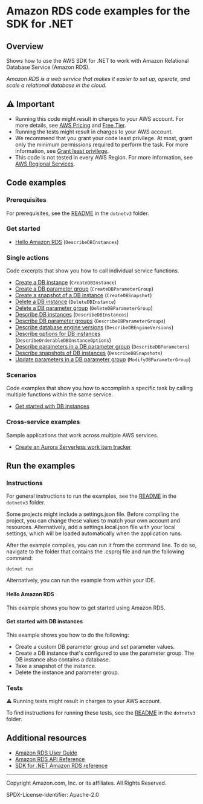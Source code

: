 <!--Generated by WRITEME on 2023-10-26 14:09:15.502632 (UTC)-->
# Amazon RDS code examples for the SDK for .NET

## Overview

Shows how to use the AWS SDK for .NET to work with Amazon Relational Database Service (Amazon RDS).

<!--custom.overview.start-->
<!--custom.overview.end-->

*Amazon RDS is a web service that makes it easier to set up, operate, and scale a relational database in the cloud.*

## ⚠ Important

* Running this code might result in charges to your AWS account. For more details, see [AWS Pricing](https://aws.amazon.com/pricing/?aws-products-pricing.sort-by=item.additionalFields.productNameLowercase&aws-products-pricing.sort-order=asc&awsf.Free%20Tier%20Type=*all&awsf.tech-category=*all) and [Free Tier](https://aws.amazon.com/free/?all-free-tier.sort-by=item.additionalFields.SortRank&all-free-tier.sort-order=asc&awsf.Free%20Tier%20Types=*all&awsf.Free%20Tier%20Categories=*all).
* Running the tests might result in charges to your AWS account.
* We recommend that you grant your code least privilege. At most, grant only the minimum permissions required to perform the task. For more information, see [Grant least privilege](https://docs.aws.amazon.com/IAM/latest/UserGuide/best-practices.html#grant-least-privilege).
* This code is not tested in every AWS Region. For more information, see [AWS Regional Services](https://aws.amazon.com/about-aws/global-infrastructure/regional-product-services).

<!--custom.important.start-->
<!--custom.important.end-->

## Code examples

### Prerequisites

For prerequisites, see the [README](../README.md#Prerequisites) in the `dotnetv3` folder.


<!--custom.prerequisites.start-->
<!--custom.prerequisites.end-->


### Get started

* [Hello Amazon RDS](Actions/HelloRDS.cs#L4) (`DescribeDBInstances`)

### Single actions

Code excerpts that show you how to call individual service functions.

* [Create a DB instance](Actions/RDSWrapper.Instances.cs#L100) (`CreateDBInstance`)
* [Create a DB parameter group](Actions/RDSWrapper.ParameterGroups.cs#L37) (`CreateDBParameterGroup`)
* [Create a snapshot of a DB instance](Actions/RDSWrapper.Snapshots.cs#L17) (`CreateDBSnapshot`)
* [Delete a DB instance](Actions/RDSWrapper.Instances.cs#L139) (`DeleteDBInstance`)
* [Delete a DB parameter group](Actions/RDSWrapper.ParameterGroups.cs#L85) (`DeleteDBParameterGroup`)
* [Describe DB instances](Actions/RDSWrapper.Instances.cs#L75) (`DescribeDBInstances`)
* [Describe DB parameter groups](Actions/RDSWrapper.ParameterGroups.cs#L18) (`DescribeDBParameterGroups`)
* [Describe database engine versions](Actions/RDSWrapper.Instances.cs#L24) (`DescribeDBEngineVersions`)
* [Describe options for DB instances](Actions/RDSWrapper.Instances.cs#L46) (`DescribeOrderableDBInstanceOptions`)
* [Describe parameters in a DB parameter group](Actions/RDSWrapper.ParameterGroups.cs#L105) (`DescribeDBParameters`)
* [Describe snapshots of DB instances](Actions/RDSWrapper.Snapshots.cs#L39) (`DescribeDBSnapshots`)
* [Update parameters in a DB parameter group](Actions/RDSWrapper.ParameterGroups.cs#L62) (`ModifyDBParameterGroup`)

### Scenarios

Code examples that show you how to accomplish a specific task by calling multiple
functions within the same service.

* [Get started with DB instances](Scenarios/RDSInstanceScenario/RDSInstanceScenario.cs)

### Cross-service examples

Sample applications that work across multiple AWS services.

* [Create an Aurora Serverless work item tracker](../cross_service/AuroraItemTracker)

## Run the examples

### Instructions


For general instructions to run the examples, see the
[README](../README.md#building-and-running-the-code-examples) in the `dotnetv3` folder.

Some projects might include a settings.json file. Before compiling the project,
you can change these values to match your own account and resources. Alternatively,
add a settings.local.json file with your local settings, which will be loaded automatically
when the application runs.

After the example compiles, you can run it from the command line. To do so, navigate to
the folder that contains the .csproj file and run the following command:

```
dotnet run
```

Alternatively, you can run the example from within your IDE.

<!--custom.instructions.start-->
<!--custom.instructions.end-->

#### Hello Amazon RDS

This example shows you how to get started using Amazon RDS.



#### Get started with DB instances

This example shows you how to do the following:

* Create a custom DB parameter group and set parameter values.
* Create a DB instance that's configured to use the parameter group. The DB instance also contains a database.
* Take a snapshot of the instance.
* Delete the instance and parameter group.

<!--custom.scenario_prereqs.rds_Scenario_GetStartedInstances.start-->
<!--custom.scenario_prereqs.rds_Scenario_GetStartedInstances.end-->


<!--custom.scenarios.rds_Scenario_GetStartedInstances.start-->
<!--custom.scenarios.rds_Scenario_GetStartedInstances.end-->

### Tests

⚠ Running tests might result in charges to your AWS account.


To find instructions for running these tests, see the [README](../README.md#Tests)
in the `dotnetv3` folder.



<!--custom.tests.start-->
<!--custom.tests.end-->

## Additional resources

* [Amazon RDS User Guide](https://docs.aws.amazon.com/AmazonRDS/latest/UserGuide/Welcome.html)
* [Amazon RDS API Reference](https://docs.aws.amazon.com/AmazonRDS/latest/APIReference/Welcome.html)
* [SDK for .NET Amazon RDS reference](https://docs.aws.amazon.com/sdkfornet/v3/apidocs/items/RDS/NRDS.html)

<!--custom.resources.start-->
<!--custom.resources.end-->

---

Copyright Amazon.com, Inc. or its affiliates. All Rights Reserved.

SPDX-License-Identifier: Apache-2.0